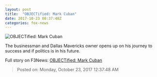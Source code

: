 ```yaml
---
layout: post
title:  "OBJECTified: Mark Cuban"
date: 2017-10-23 00:37:48Z
categories: fox-news
---
```


![OBJECTified: Mark Cuban](http://a57.foxnews.com/media2.foxnews.com/BrightCove/694940094001/2017/10/23/640/360/694940094001_5622043762001_5622026710001-vs.jpg)

The businessman and Dallas Mavericks owner opens up on his journey to success and if politics is in his future.


Full story on F3News: [OBJECTified: Mark Cuban](http://www.f3nws.com/n/RbXxCE)

> Posted on: Monday, October 23, 2017 12:37:48 AM
